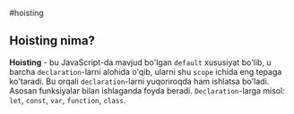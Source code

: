 #hoisting 
## Hoisting nima?
**Hoisting** - bu JavaScript-da mavjud bo'lgan `default` xususiyat bo'lib, u barcha `declaration`-larni alohida o'qib, ularni shu `scope` ichida eng tepaga ko'taradi. Bu orqali `declaration`-larni yuqoriroqda ham ishlatsa bo'ladi. Asosan funksiyalar bilan ishlaganda foyda beradi.
`Declaration`-larga misol: `let`, `const`, `var`, `function`, `class`.
